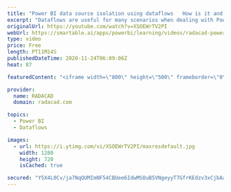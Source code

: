 ```yaml
---
title: "Power BI data source isolation using dataflows   How is it and what are the benefits"
excerpt: "Dataflows are useful for many scenarios when dealing with Power BI. One of their big advantages is the data source isolation and anything that comes with that. Benefits of such architecture are many, including datasets independent from the data source changes, and managing security in another layer from"
originalUrl: https://youtube.com/watch?v=XSOEWrTV2PI
webUrl: https://smartable.ai/apps/powerbi/learning/videos/radacad-power-bi-data-source-isolation-using-dataflows-how-is-it-and-what-are-the-benefits/
type: video
price: Free
length: PT11M14S
publishedDateTime: 2020-11-24T06:09:06Z
heat: 87

featuredContent: "<iframe width=\"800\" height=\"500\" frameborder=\"0\" src=\"https://www.youtube.com/embed/XSOEWrTV2PI\" allow=\"accelerometer; autoplay; encrypted-media; gyroscope; picture-in-picture\" allowfullscreen></iframe>"

provider:
  name: RADACAD
  domain: radacad.com

topics:
  - Power BI
  - Dataflows

images:
  - url: https://i.ytimg.com/vi/XSOEWrTV2PI/maxresdefault.jpg
    width: 1280
    height: 720
    isCached: true

secured: "Y5X4L0Cv/ja7NqQUMImNF54CBUee6IdwMSOuB5VNgeyyT7GfrKEdzv3xCjbAaBFUMvhfdQYhLWmGqfeupOZEYEp+apXVTBMgpRN68G3S8vgmy8CuCGzuqlldOFKMFd/yv5mUd6gkHb6Ve0XVGb5RrUEmD6Lz4GUXbhbHHpWsF6XYMl5lSgXG1AF6W+ibFhFtmRga82nbIovRbqBbhyebBEWL4+M8nW3mMq4ut8uDdb2EZHodGuPz6fMItYCw1oUSgD9PosSNPttwax6Z+Vq1QYnEjWBYVud7HJaAh31BRvr1tGpMC4K+mzJJrysJQXlqouDoe2RICVI55anlIYs4Y43vP3I1rUMT+5UkSGN2bV1qNP0oYIc26lG5+ktujVOe0VipzlTzBFhV/+OaHUIcHI0lSOaPJQtexyEfvsfN08U=;fmpMaYNNLIosRY7CmaLuiQ=="
---
```


